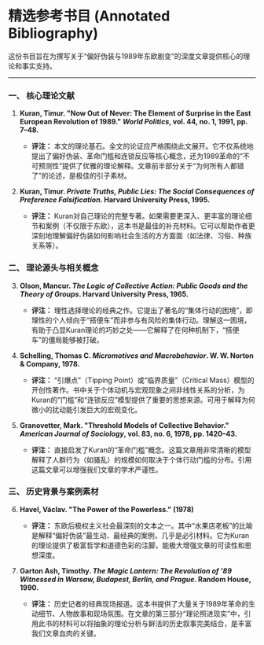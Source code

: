 # 精选参考书目 (Annotated Bibliography)

这份书目旨在为撰写关于“偏好伪装与1989年东欧剧变”的深度文章提供核心的理论和事实支持。

---

### **一、 核心理论文献**

1.  **Kuran, Timur. "Now Out of Never: The Element of Surprise in the East European Revolution of 1989." *World Politics*, vol. 44, no. 1, 1991, pp. 7–48.**
    *   **评注：** 本文的理论基石。全文的论证应严格围绕此文展开。它不仅系统地提出了偏好伪装、革命门槛和连锁反应等核心概念，还为1989革命的“不可预测性”提供了优雅的理论解释。文章前半部分关于“为何所有人都错了”的论述，是极佳的引子素材。

2.  **Kuran, Timur. *Private Truths, Public Lies: The Social Consequences of Preference Falsification*. Harvard University Press, 1995.**
    *   **评注：** Kuran对自己理论的完整专著。如果需要更深入、更丰富的理论细节和案例（不仅限于东欧），这本书是最佳的补充材料。它可以帮助作者更深刻地理解偏好伪装如何影响社会生活的方方面面（如法律、习俗、种族关系等）。

### **二、 理论源头与相关概念**

3.  **Olson, Mancur. *The Logic of Collective Action: Public Goods and the Theory of Groups*. Harvard University Press, 1965.**
    *   **评注：** 理性选择理论的经典之作。它提出了著名的“集体行动的困境”，即理性的个人倾向于“搭便车”而非参与有风险的集体行动。理解这一困境，有助于凸显Kuran理论的巧妙之处——它解释了在何种机制下，“搭便车”的僵局能够被打破。

4.  **Schelling, Thomas C. *Micromotives and Macrobehavior*. W. W. Norton & Company, 1978.**
    *   **评注：** “引爆点”（Tipping Point）或“临界质量”（Critical Mass）模型的开创性著作。书中关于个体动机与宏观现象之间非线性关系的分析，为Kuran的“门槛”和“连锁反应”模型提供了重要的思想来源。可用于解释为何微小的扰动能引发巨大的宏观变化。

5.  **Granovetter, Mark. "Threshold Models of Collective Behavior." *American Journal of Sociology*, vol. 83, no. 6, 1978, pp. 1420–43.**
    *   **评注：** 直接启发了Kuran的“革命门槛”概念。这篇文章用非常清晰的模型解释了人群行为（如骚乱）的规模如何取决于个体行动门槛的分布。引用这篇文章可以增强我们文章的学术严谨性。

### **三、 历史背景与案例素材**

6.  **Havel, Václav. "The Power of the Powerless." (1978)**
    *   **评注：** 东欧后极权主义社会最深刻的文本之一。其中“水果店老板”的比喻是解释“偏好伪装”最生动、最经典的案例，几乎是必引材料。它为Kuran的理论提供了极富哲学和道德色彩的注脚，能极大增强文章的可读性和思想深度。

7.  **Garton Ash, Timothy. *The Magic Lantern: The Revolution of '89 Witnessed in Warsaw, Budapest, Berlin, and Prague*. Random House, 1990.**
    *   **评注：** 历史记者的经典现场报道。这本书提供了大量关于1989年革命的生动细节、人物故事和现场氛围。在文章的第三部分“理论照进现实”中，引用此书的材料可以将抽象的理论分析与鲜活的历史叙事完美结合，是丰富我们文章血肉的关键。
